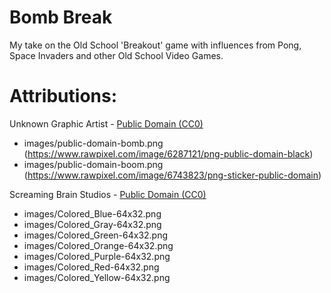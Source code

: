 # Bomb Break

My take on the Old School 'Breakout' game with influences from Pong, Space Invaders and other Old School Video Games.

# Attributions:

Unknown Graphic Artist - [Public Domain (CC0)](https://www.rawpixel.com/public-domain)
* images/public-domain-bomb.png (https://www.rawpixel.com/image/6287121/png-public-domain-black)
* images/public-domain-boom.png (https://www.rawpixel.com/image/6743823/png-sticker-public-domain)

Screaming Brain Studios - [Public Domain (CC0)](https://screamingbrainstudios.itch.io/)
* images/Colored_Blue-64x32.png
* images/Colored_Gray-64x32.png
* images/Colored_Green-64x32.png
* images/Colored_Orange-64x32.png
* images/Colored_Purple-64x32.png
* images/Colored_Red-64x32.png
* images/Colored_Yellow-64x32.png

